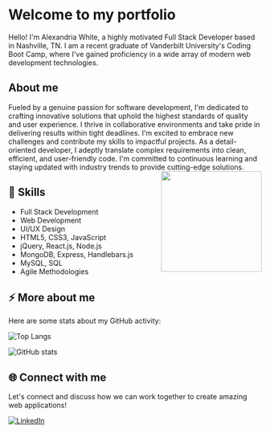 # Welcome to my portfolio
Hello! I'm Alexandria White, a highly motivated Full Stack Developer based in Nashville, TN. I am a recent graduate of Vanderbilt University's Coding Boot Camp, where I've gained proficiency in a wide array of modern web development technologies.

## About me

Fueled by a genuine passion for software development, I'm dedicated to crafting innovative solutions that uphold the highest standards of quality and user experience. I thrive in collaborative environments and take pride in delivering results within tight deadlines. I'm excited to embrace new challenges and contribute my skills to impactful projects. As a detail-oriented developer, I adeptly translate complex requirements into clean, efficient, and user-friendly code. I'm committed to continuous learning and staying updated with industry trends to provide cutting-edge solutions.
<img align='right' src='https://media.giphy.com/media/dWesBcTLavkZuG35MI/giphy.gif' width='200"'>

## 💼 Skills

- Full Stack Development
- Web Development
- UI/UX Design
- HTML5, CSS3, JavaScript
- jQuery, React.js, Node.js
- MongoDB, Express, Handlebars.js
- MySQL, SQL
- Agile Methodologies

## ⚡ More about me

Here are some stats about my GitHub activity:

![Top Langs](https://github-readme-stats.vercel.app/api/top-langs/?username=alexandriawhite&layout=compact)

![GitHub stats](https://github-readme-stats.vercel.app/api?username=alexandriawhite&count_private=true&show_icons=true&theme=onedark)

## 🌐 Connect with me

Let's connect and discuss how we can work together to create amazing web applications!

<a href="https://www.linkedin.com/in/alexandria-white2/" target="_blank">
  <img src="https://img.shields.io/badge/LinkedIn-%230077B5.svg?&style=flat-square&logo=linkedin&logoColor=white" alt="LinkedIn">
</a>
